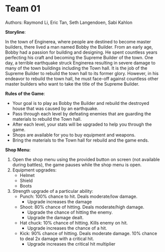 # Team 01

Authors: Raymond Li, Eric Tan, Seth Langendoen, Sabi Kahlon

**Storyline**:

In the town of Enginerea, where people are destined to become master builders, there lived a man named Bobby the Builder. From an early age, Bobby had a passion for building and designing. He spent countless years perfecting his craft and becoming the Supreme Builder of the town. 
One day, a terrible earthquake struck Enginerea resulting in severe damage to many of the town buildings including the Town hall. It is the job of the Supreme Builder to rebuild the town hall to its former glory. However, in his endeavor to rebuild the town hall, he must face-off against countless other master builders who want to take the title of the Supreme Builder.

**Rules of the Game**:

-	Your goal is to play as Bobby the Builder and rebuild the destroyed house that was caused by an earthquake. 
-	Pass through each level by defeating enemies that are guarding the materials to rebuild the Town hall.
-	After each level, your stats will be upgraded to help you through the game. 
-	Shops are available for you to buy equipment and weapons.
-	Bring the materials to the Town hall for rebuild and the game ends.

**Shop Menu**:

1.	Open the shop menu using the provided button on screen (not available during battles), the game pauses while the shop menu is open.
2.	Equipment upgrades:
    - Helmet
    - Shield
    - Boots
3.	Strength upgrade of a particular ability:
    -	Punch: 100% chance to hit. Deals moderate/low damage. 
        -	Upgrade increases the damage
    -	Shoot: 80% chance of hitting. Deals moderate/high damage. 
        -	Upgrade the chance of hitting the enemy.
        -	Upgrade the damage dealt.
    -	Hat chuck: 10% chance of hitting. Kills enemy on hit. 
        -	Upgrade increases the chance of a hit.
    -	Kick: 90% chance of hitting. Deals moderate damage. 10% chance to deal 2x damage with a critical hit.
        -	Upgrade increases the critical hit multiplier
